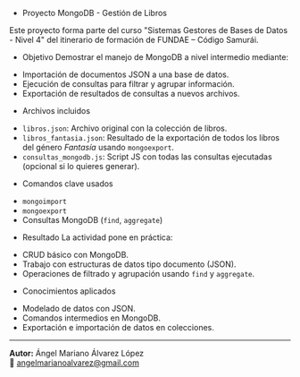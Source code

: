 * Proyecto MongoDB - Gestión de Libros

Este proyecto forma parte del curso "Sistemas Gestores de Bases de Datos - Nivel 4" del itinerario de formación de FUNDAE – Código Samurái.

* Objetivo
Demostrar el manejo de MongoDB a nivel intermedio mediante:
- Importación de documentos JSON a una base de datos.
- Ejecución de consultas para filtrar y agrupar información.
- Exportación de resultados de consultas a nuevos archivos.

* Archivos incluidos
- `libros.json`: Archivo original con la colección de libros.
- `libros_fantasia.json`: Resultado de la exportación de todos los libros del género *Fantasía* usando `mongoexport`.
- `consultas_mongodb.js`: Script JS con todas las consultas ejecutadas (opcional si lo quieres generar).

* Comandos clave usados
- `mongoimport`
- `mongoexport`
- Consultas MongoDB (`find`, `aggregate`)

* Resultado
La actividad pone en práctica:
- CRUD básico con MongoDB.
- Trabajo con estructuras de datos tipo documento (JSON).
- Operaciones de filtrado y agrupación usando `find` y `aggregate`.

* Conocimientos aplicados
- Modelado de datos con JSON.
- Comandos intermedios en MongoDB.
- Exportación e importación de datos en colecciones.
---

**Autor:** Ángel Mariano Álvarez López  
📧 angelmarianoalvarez@gmail.com


